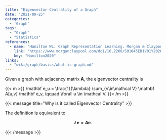 ```yaml
---
title: "Eigenvector Centrality of a Graph"
date: "2021-09-25"
categories:
  - 'Graph'
tags:
  - "Graph"
  - "Statistics"
references:
  - name: "Hamilton WL. Graph Representation Learning. Morgan & Claypool Publishers; 2020. pp. 1–159. doi:10.2200/S01045ED1V01Y202009AIM046"
    link: "https://www.morganclaypool.com/doi/10.2200/S01045ED1V01Y202009AIM046"
    key: "Hamilton2020"
links:
  - "wiki/graph/basics/what-is-graph.md"
---
```


Given a graph with adjacency matrix $\mathbf A$, the eigenvector centrality is

{{< m >}}
\mathbf e_u = \frac{1}{\lambda} \sum_{v\in\mathcal V} \mathbf A[u,v] \mathbf e_v, \qquad \forall u \in \mathcal V.
{{< /m >}}

{{< message title="Why is it called Eigenvector Centrality" >}}

The definition is equivalent to

$$
\lambda \mathbf e = \mathbf A\mathbf e.
$$

{{< /message >}}